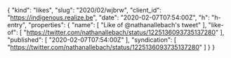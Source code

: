 {
  "kind": "likes",
  "slug": "2020/02/wjbrw",
  "client_id": "https://indigenous.realize.be",
  "date": "2020-02-07T07:54:00Z",
  "h": "h-entry",
  "properties": {
    "name": [
      "Like of @nathanallebach's tweet"
    ],
    "like-of": [
      "https://twitter.com/nathanallebach/status/1225136093735137280"
    ],
    "published": [
      "2020-02-07T07:54:00Z"
    ],
    "syndication": [
      "https://twitter.com/nathanallebach/status/1225136093735137280"
    ]
  }
}
